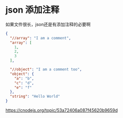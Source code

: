# json 添加注释

如果文件很长，json还是有添加注释的必要啊

```json
{
  "//array": "I am a comment",
  "array": [
    1,
    2,
    3
  ],

  "//object": "I am a comment too",
  "object": {
    "a": "b",
    "c": "d",
    "e": "f"
  },
  "string": "Hello World"
}
```



https://cnodejs.org/topic/53a72406a087f45620b9659d